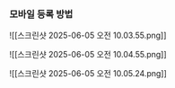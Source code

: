 ### 모바일 등록 방법
![[스크린샷 2025-06-05 오전 10.03.55.png]]

![[스크린샷 2025-06-05 오전 10.04.55.png]]

![[스크린샷 2025-06-05 오전 10.05.24.png]]


